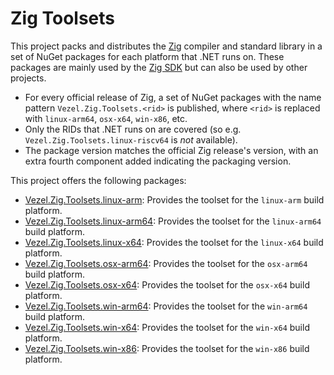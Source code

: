 # Zig Toolsets

This project packs and distributes the [Zig](https://ziglang.org) compiler and
standard library in a set of NuGet packages for each platform that .NET runs on.
These packages are mainly used by the
[Zig SDK](https://github.com/vezel-dev/zig-sdk) but can also be used by other
projects.

* For every official release of Zig, a set of NuGet packages with the name
  pattern `Vezel.Zig.Toolsets.<rid>` is published, where `<rid>` is replaced
  with `linux-arm64`, `osx-x64`, `win-x86`, etc.
* Only the RIDs that .NET runs on are covered (so e.g.
  `Vezel.Zig.Toolsets.linux-riscv64` is *not* available).
* The package version matches the official Zig release's version, with an extra
  fourth component added indicating the packaging version.

This project offers the following packages:

* [Vezel.Zig.Toolsets.linux-arm](https://www.nuget.org/packages/Vezel.Zig.Toolsets.linux-arm):
  Provides the toolset for the `linux-arm` build platform.
* [Vezel.Zig.Toolsets.linux-arm64](https://www.nuget.org/packages/Vezel.Zig.Toolsets.linux-arm64):
  Provides the toolset for the `linux-arm64` build platform.
* [Vezel.Zig.Toolsets.linux-x64](https://www.nuget.org/packages/Vezel.Zig.Toolsets.linux-x64):
  Provides the toolset for the `linux-x64` build platform.
* [Vezel.Zig.Toolsets.osx-arm64](https://www.nuget.org/packages/Vezel.Zig.Toolsets.osx-arm64):
  Provides the toolset for the `osx-arm64` build platform.
* [Vezel.Zig.Toolsets.osx-x64](https://www.nuget.org/packages/Vezel.Zig.Toolsets.osx-x64):
  Provides the toolset for the `osx-x64` build platform.
* [Vezel.Zig.Toolsets.win-arm64](https://www.nuget.org/packages/Vezel.Zig.Toolsets.win-arm64):
  Provides the toolset for the `win-arm64` build platform.
* [Vezel.Zig.Toolsets.win-x64](https://www.nuget.org/packages/Vezel.Zig.Toolsets.win-x64):
  Provides the toolset for the `win-x64` build platform.
* [Vezel.Zig.Toolsets.win-x86](https://www.nuget.org/packages/Vezel.Zig.Toolsets.win-x86):
  Provides the toolset for the `win-x86` build platform.
